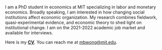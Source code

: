 I am a PhD student in economics at MIT specializing in labor and monetary economics. Broadly speaking, I am interested in how changing social institutions affect economic organization. My research combines fieldwork, quasi-experimental evidence, and economic theory to shed light on institutional change. I am on the 2021-2022 academic job market and available for interviews. 

Here is my __[CV](http://economics.mit.edu/grad/mbwong/cv)__. You can reach me at [mbwong@mit.edu](mbwong@mit.edu). 
